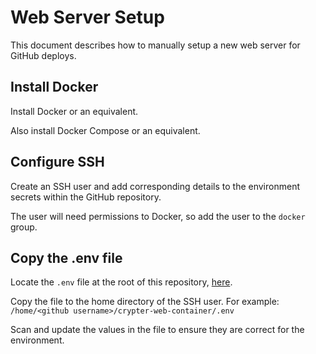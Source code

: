 ﻿# Web Server Setup

This document describes how to manually setup a new web server for GitHub deploys.

## Install Docker

Install Docker or an equivalent.

Also install Docker Compose or an equivalent.

## Configure SSH

Create an SSH user and add corresponding details to the environment secrets within the GitHub repository.

The user will need permissions to Docker, so add the user to the `docker` group.

## Copy the .env file

Locate the `.env` file at the root of this repository, [here](../../../.env).

Copy the file to the home directory of the SSH user. For example: `/home/<github username>/crypter-web-container/.env`

Scan and update the values in the file to ensure they are correct for the environment.
